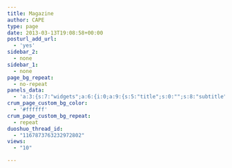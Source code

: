 ```yaml
---
title: Magazine
author: CAPE
type: page
date: 2013-03-13T19:08:58+00:00
posturl_add_url:
  - 'yes'
sidebar_2:
  - none
sidebar_1:
  - none
page_bg_repeat:
  - no-repeat
panels_data:
  - 'a:3:{s:7:"widgets";a:6:{i:0;a:9:{s:5:"title";s:0:"";s:8:"subtitle";s:0:"";s:6:"number";s:1:"1";s:4:"link";s:0:"";s:10:"link_label";s:13:"BREAKING NEWS";s:7:"cat_sel";s:4:"1225";s:10:"post_order";s:4:"DESC";s:13:"post_order_by";s:4:"rand";s:4:"info";a:4:{s:5:"class";s:15:"crum_stiky_news";s:2:"id";s:1:"0";s:4:"grid";s:1:"0";s:4:"cell";s:1:"0";}}i:1;a:4:{s:5:"title";s:0:"";s:8:"subtitle";s:0:"";s:4:"text";s:22:"[cruminaslider id="1"]";s:4:"info";a:4:{s:5:"class";s:21:"crum_shortcode_widget";s:2:"id";s:1:"1";s:4:"grid";s:1:"0";s:4:"cell";s:1:"0";}}i:2;a:10:{s:5:"title";s:13:"CAPE万花筒";s:8:"subtitle";s:24:"Some news about politics";s:4:"link";s:47:"http://theme.crumina.net/maestro/category/hard/";s:10:"link_label";s:17:"All hardware news";s:7:"cat_sel";s:3:"969";s:10:"post_order";s:4:"DESC";s:13:"post_order_by";s:2:"ID";s:5:"align";s:10:"horizontal";s:9:"image_uri";s:67:"http://theme.crumina.net/maestro/wp-content/uploads/2013/03/pol.png";s:4:"info";a:4:{s:5:"class";s:18:"crum_latest_3_news";s:2:"id";s:1:"2";s:4:"grid";s:1:"0";s:4:"cell";s:1:"0";}}i:3;a:10:{s:5:"title";s:11:"Gadget news";s:8:"subtitle";s:18:"News about gadgets";s:4:"link";s:48:"http://theme.crumina.net/maestro/category/photo/";s:10:"link_label";s:32:"All articles from photo category";s:7:"cat_sel";s:4:"1225";s:10:"post_order";s:3:"ASC";s:13:"post_order_by";s:4:"name";s:5:"align";s:8:"vertical";s:9:"image_uri";s:69:"http://theme.crumina.net/maestro/wp-content/uploads/2013/03/hard1.png";s:4:"info";a:4:{s:5:"class";s:18:"crum_latest_3_news";s:2:"id";s:1:"3";s:4:"grid";s:1:"1";s:4:"cell";s:1:"0";}}i:4;a:10:{s:5:"title";s:13:"Internet news";s:8:"subtitle";s:23:"All news about internet";s:4:"link";s:51:"http://theme.crumina.net/maestro/category/internet/";s:10:"link_label";s:27:"All news from that category";s:7:"cat_sel";s:4:"1225";s:10:"post_order";s:4:"DESC";s:13:"post_order_by";s:4:"rand";s:5:"align";s:8:"vertical";s:9:"image_uri";s:67:"http://theme.crumina.net/maestro/wp-content/uploads/2013/03/int.png";s:4:"info";a:4:{s:5:"class";s:18:"crum_latest_3_news";s:2:"id";s:1:"4";s:4:"grid";s:1:"1";s:4:"cell";s:1:"1";}}i:5;a:8:{s:5:"title";s:16:"ONE OF GALLERIES";s:8:"subtitle";s:19:"Small subtitle here";s:4:"link";s:1:"#";s:10:"link_label";s:18:"All gallery images";s:10:"post_order";s:4:"DESC";s:8:"numb_col";s:1:"3";s:4:"item";s:3:"404";s:4:"info";a:4:{s:5:"class";s:23:"crum_one_gallery_widget";s:2:"id";s:1:"5";s:4:"grid";s:1:"2";s:4:"cell";s:1:"0";}}}s:5:"grids";a:3:{i:0;a:1:{s:5:"cells";s:1:"1";}i:1;a:1:{s:5:"cells";s:1:"2";}i:2;a:1:{s:5:"cells";s:1:"1";}}s:10:"grid_cells";a:4:{i:0;a:2:{s:6:"weight";s:1:"1";s:4:"grid";s:1:"0";}i:1;a:2:{s:6:"weight";s:3:"0.5";s:4:"grid";s:1:"1";}i:2;a:2:{s:6:"weight";s:3:"0.5";s:4:"grid";s:1:"1";}i:3;a:2:{s:6:"weight";s:1:"1";s:4:"grid";s:1:"2";}}}'
crum_page_custom_bg_color:
  - '#ffffff'
crum_page_custom_bg_repeat:
  - repeat
duoshuo_thread_id:
  - "1167873763232972802"
views:
  - "10"

---
```

